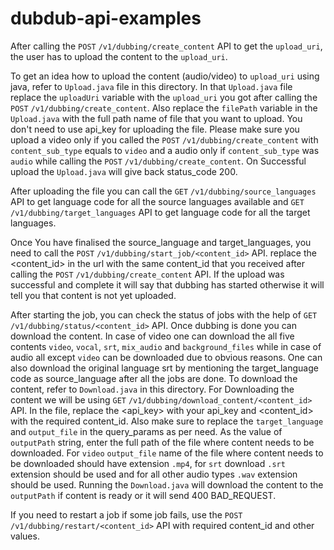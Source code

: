 # dubdub-api-examples


After calling the `POST` `/v1/dubbing/create_content` API to get the `upload_uri`, the user has to upload the content to the `upload_uri`.

To get an idea how to upload the content (audio/video) to `upload_uri` using java, refer to `Upload.java` file in this directory. In that `Upload.java` file replace the `uploadUri` variable with the `upload_uri` you got after calling the `POST` `/v1/dubbing/create_content`. Also replace the `filePath` variable in the `Upload.java` with the full path name of file that you want to upload. You don't need to use api_key for uploading the file. Please make sure you upload a video only if you called the `POST` `/v1/dubbing/create_content` with `content_sub_type` equals to `video` and a audio only if `content_sub_type` was `audio` while calling the `POST` `/v1/dubbing/create_content`. On Successful upload the `Upload.java` will give back status_code 200.

After uploading the file you can call the `GET` `/v1/dubbing/source_languages` API to get language code for all the source languages available and `GET` `/v1/dubbing/target_languages` API to get language code for all the target languages.

Once You have finalised the source_language and target_languages, you need to call the `POST` `/v1/dubbing/start_job/<content_id>` API. replace the <content_id> in the url with the same content_id that you received after calling the `POST` `/v1/dubbing/create_content` API. If the upload was successful and complete it will say that dubbing has started otherwise it will tell you that content is not yet uploaded.

After starting the job, you can check the status of jobs with the help of `GET` `/v1/dubbing/status/<content_id>` API. Once dubbing is done you can download the content. In case of video one can download the all five contents `video`, `vocal`, `srt`, `mix_audio` and `background_files` while in case of audio all except `video` can be downloaded due to obvious reasons. One can also download the original language srt by mentioning the target_language code as source_language after all the jobs are done. To download the content, refer to `Download.java` in this directory. For Downloading the content we will be using `GET` `/v1/dubbing/download_content/<content_id>` API. In the file, replace the <api_key> with your api_key and <content_id> with the required content_id. Also make sure to replace the `target_language` and `output_file` in the query_params as per need. As the value of `outputPath` string, enter the full path of the file where content needs to be downloaded. For `video` `output_file` name of the file where content needs to be downloaded should have extension `.mp4`, for `srt` download `.srt` extension should be used and for all other audio types `.wav` extension should be used. Running the `Download.java` will download the content to the `outputPath` if content is ready or it will send 400 BAD_REQUEST.

If you need to restart a job if some job fails, use the `POST` `/v1/dubbing/restart/<content_id>` API with required content_id and other values.
